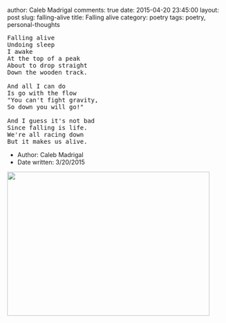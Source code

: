 author: Caleb Madrigal
comments: true
date: 2015-04-20 23:45:00
layout: post
slug: falling-alive
title: Falling alive
category: poetry
tags: poetry, personal-thoughts

<pre>
Falling alive
Undoing sleep
I awake
At the top of a peak
About to drop straight
Down the wooden track.

And all I can do
Is go with the flow
"You can't fight gravity,
So down you will go!"

And I guess it's not bad
Since falling is life.
We're all racing down
But it makes us alive.
</pre>

* Author: Caleb Madrigal
* Date written: 3/20/2015

<img src="/images/screaming_eagle_roller_coaster.png" style="width:468px; height:333px;">
